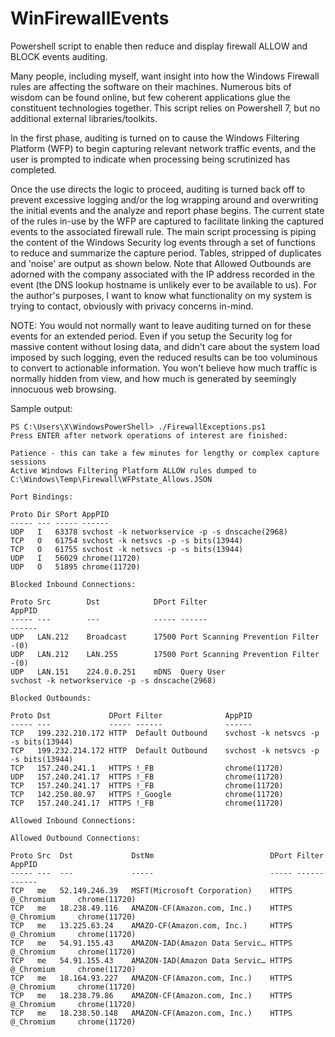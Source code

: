 # WinFirewallEvents
Powershell script to enable then reduce and display firewall ALLOW and BLOCK events auditing.

Many people, including myself, want insight into how the Windows Firewall rules are affecting the software on their machines. Numerous bits of wisdom can be found online, but few coherent applications glue the constituent technologies together. This script relies on Powershell 7, but no additional external libraries/toolkits.

In the first phase, auditing is turned on to cause the Windows Filtering Platform (WFP) to begin capturing relevant network traffic events, and the user is prompted to indicate when processing being scrutinized has completed.

Once the use directs the logic to proceed, auditing is turned back off to prevent excessive logging and/or the log wrapping around and overwriting the initial events and the analyze and report phase begins. The current state of the rules in-use by the WFP are captured to facilitate linking the captured events to the associated firewall rule. The main script processing is piping the content of the Windows Security log events through a set of functions to reduce and summarize the capture period.  Tables, stripped of duplicates and 'noise' are output as shown below.  Note that Allowed Outbounds are adorned with the company associated with the IP address recorded in the event (the DNS lookup hostname is unlikely ever to be available to us). For the author's purposes, I want to know what functionality on my system is trying to contact, obviously with privacy concerns in-mind.

NOTE: You would not normally want to leave auditing turned on for these events for an extended period.  Even if you setup the Security log for massive content without losing data, and didn't care about the system load imposed by such logging, even the reduced results can be too voluminous to convert to actionable information. You won't believe how much traffic is normally hidden from view, and how much is generated by seemingly innocuous web browsing.

Sample output:
```text
PS C:\Users\X\WindowsPowerShell> ./FirewallExceptions.ps1
Press ENTER after network operations of interest are finished:

Patience - this can take a few minutes for lengthy or complex capture sessions
Active Windows Filtering Platform ALLOW rules dumped to C:\Windows\Temp\Firewall\WFPstate_Allows.JSON

Port Bindings:

Proto Dir SPort AppPID
----- --- ----- ------
UDP   I   63378 svchost -k networkservice -p -s dnscache(2968)
TCP   O   61754 svchost -k netsvcs -p -s bits(13944)
TCP   O   61755 svchost -k netsvcs -p -s bits(13944)
UDP   I   56029 chrome(11720)
UDP   O   51895 chrome(11720)

Blocked Inbound Connections:

Proto Src        Dst            DPort Filter                             AppPID
----- ---        ---            ----- ------                             ------
UDP   LAN.212    Broadcast      17500 Port Scanning Prevention Filter    -(0)
UDP   LAN.212    LAN.255        17500 Port Scanning Prevention Filter    -(0)
UDP   LAN.151    224.0.0.251    mDNS  Query User                         svchost -k networkservice -p -s dnscache(2968)

Blocked Outbounds:

Proto Dst             DPort Filter              AppPID
----- ---             ----- ------              ------
TCP   199.232.210.172 HTTP  Default Outbound    svchost -k netsvcs -p -s bits(13944)
TCP   199.232.214.172 HTTP  Default Outbound    svchost -k netsvcs -p -s bits(13944)
TCP   157.240.241.1   HTTPS !_FB                chrome(11720)
UDP   157.240.241.17  HTTPS !_FB                chrome(11720)
TCP   157.240.241.17  HTTPS !_FB                chrome(11720)
TCP   142.250.80.97   HTTPS !_Google            chrome(11720)
TCP   157.240.241.17  HTTPS !_FB                chrome(11720)

Allowed Inbound Connections:

Allowed Outbound Connections:

Proto Src  Dst             DstNm                          DPort Filter         AppPID
----- ---  ---             -----                          ----- ------         ------
TCP   me   52.149.246.39   MSFT(Microsoft Corporation)    HTTPS @_Chromium     chrome(11720)
TCP   me   18.238.49.116   AMAZON-CF(Amazon.com, Inc.)    HTTPS @_Chromium     chrome(11720)
TCP   me   13.225.63.24    AMAZO-CF(Amazon.com, Inc.)     HTTPS @_Chromium     chrome(11720)
TCP   me   54.91.155.43    AMAZON-IAD(Amazon Data Servic… HTTPS @_Chromium     chrome(11720)
TCP   me   54.91.155.43    AMAZON-IAD(Amazon Data Servic… HTTPS @_Chromium     chrome(11720)
TCP   me   18.164.93.227   AMAZON-CF(Amazon.com, Inc.)    HTTPS @_Chromium     chrome(11720)
TCP   me   18.238.79.86    AMAZON-CF(Amazon.com, Inc.)    HTTPS @_Chromium     chrome(11720)
TCP   me   18.238.50.148   AMAZON-CF(Amazon.com, Inc.)    HTTPS @_Chromium     chrome(11720)
```
